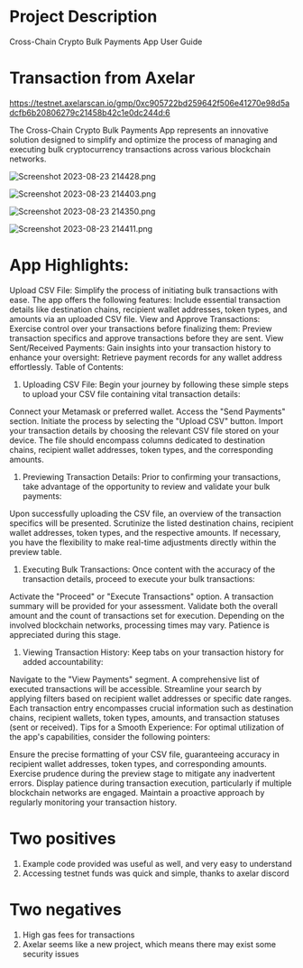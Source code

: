 # Project Description
Cross-Chain Crypto Bulk Payments App User Guide

# Transaction from Axelar
https://testnet.axelarscan.io/gmp/0xc905722bd259642f506e41270e98d5adcfb6b20806279c21458b42c1e0dc244d:6

The Cross-Chain Crypto Bulk Payments App represents an innovative solution designed to simplify and optimize the process of managing and executing bulk cryptocurrency transactions across various blockchain networks. 



![Screenshot 2023-08-23 214428.png](https://cdn.dorahacks.io/static/files/18a232d52b461a6d484277c4ba58ebd5.png)




![Screenshot 2023-08-23 214403.png](https://cdn.dorahacks.io/static/files/18a232e4de842f1aa20a09b4a238d3c4.png)




![Screenshot 2023-08-23 214350.png](https://cdn.dorahacks.io/static/files/18a232e934d36d7bf6fb58f425b8c764.png)




![Screenshot 2023-08-23 214411.png](https://cdn.dorahacks.io/static/files/18a232ec595e4a5ebbc5c574310a2211.png)




# App Highlights:

Upload CSV File:
Simplify the process of initiating bulk transactions with ease. The app offers the following features:
Include essential transaction details like destination chains, recipient wallet addresses, token types, and amounts via an uploaded CSV file.
View and Approve Transactions:
Exercise control over your transactions before finalizing them:
Preview transaction specifics and approve transactions before they are sent.
View Sent/Received Payments:
Gain insights into your transaction history to enhance your oversight:
Retrieve payment records for any wallet address effortlessly.
Table of Contents:

1. Uploading CSV File:
Begin your journey by following these simple steps to upload your CSV file containing vital transaction details:

Connect your Metamask or preferred wallet.
Access the "Send Payments" section.
Initiate the process by selecting the "Upload CSV" button.
Import your transaction details by choosing the relevant CSV file stored on your device. The file should encompass columns dedicated to destination chains, recipient wallet addresses, token types, and the corresponding amounts.
1. Previewing Transaction Details:
Prior to confirming your transactions, take advantage of the opportunity to review and validate your bulk payments:

Upon successfully uploading the CSV file, an overview of the transaction specifics will be presented.
Scrutinize the listed destination chains, recipient wallet addresses, token types, and the respective amounts.
If necessary, you have the flexibility to make real-time adjustments directly within the preview table.
1. Executing Bulk Transactions:
Once content with the accuracy of the transaction details, proceed to execute your bulk transactions:

Activate the "Proceed" or "Execute Transactions" option.
A transaction summary will be provided for your assessment.
Validate both the overall amount and the count of transactions set for execution.
Depending on the involved blockchain networks, processing times may vary. Patience is appreciated during this stage.
1. Viewing Transaction History:
Keep tabs on your transaction history for added accountability:

Navigate to the "View Payments" segment.
A comprehensive list of executed transactions will be accessible.
Streamline your search by applying filters based on recipient wallet addresses or specific date ranges.
Each transaction entry encompasses crucial information such as destination chains, recipient wallets, token types, amounts, and transaction statuses (sent or received).
Tips for a Smooth Experience:
For optimal utilization of the app's capabilities, consider the following pointers:

Ensure the precise formatting of your CSV file, guaranteeing accuracy in recipient wallet addresses, token types, and corresponding amounts.
Exercise prudence during the preview stage to mitigate any inadvertent errors.
Display patience during transaction execution, particularly if multiple blockchain networks are engaged.
Maintain a proactive approach by regularly monitoring your transaction history.

# Two positives 
1) Example code provided was useful as well, and very easy to understand
2) Accessing testnet funds was quick and simple, thanks to axelar discord

# Two negatives
1) High gas fees for transactions
2) Axelar seems like a new project, which means there may exist some security issues
